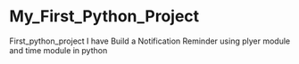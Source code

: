 # My_First_Python_Project
First_python_project 
I have Build a Notification Reminder using plyer module and time module in python
